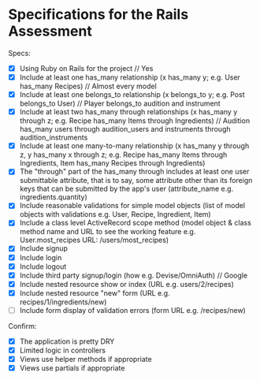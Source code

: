 # Specifications for the Rails Assessment

Specs:
- [x] Using Ruby on Rails for the project // Yes
- [x] Include at least one has_many relationship (x has_many y; e.g. User has_many Recipes) // Almost every model
- [x] Include at least one belongs_to relationship (x belongs_to y; e.g. Post belongs_to User) // Player belongs_to audition and instrument
- [x] Include at least two has_many through relationships (x has_many y through z; e.g. Recipe has_many Items through Ingredients) // Audition has_many users through audition_users and instruments through audition_instruments
- [x] Include at least one many-to-many relationship (x has_many y through z, y has_many x through z; e.g. Recipe has_many Items through Ingredients, Item has_many Recipes through Ingredients)
- [x] The "through" part of the has_many through includes at least one user submittable attribute, that is to say, some attribute other than its foreign keys that can be submitted by the app's user (attribute_name e.g. ingredients.quantity)
- [x] Include reasonable validations for simple model objects (list of model objects with validations e.g. User, Recipe, Ingredient, Item)
- [x] Include a class level ActiveRecord scope method (model object & class method name and URL to see the working feature e.g. User.most_recipes URL: /users/most_recipes)
- [x] Include signup
- [x] Include login
- [x] Include logout
- [x] Include third party signup/login (how e.g. Devise/OmniAuth) // Google
- [x] Include nested resource show or index (URL e.g. users/2/recipes)
- [x] Include nested resource "new" form (URL e.g. recipes/1/ingredients/new)
- [ ] Include form display of validation errors (form URL e.g. /recipes/new)

Confirm:
- [x] The application is pretty DRY
- [x] Limited logic in controllers
- [x] Views use helper methods if appropriate
- [x] Views use partials if appropriate